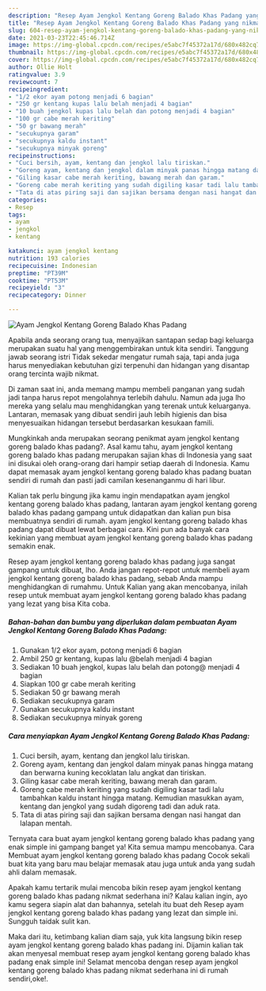 ```yaml
---
description: "Resep Ayam Jengkol Kentang Goreng Balado Khas Padang yang nikmat Untuk Jualan"
title: "Resep Ayam Jengkol Kentang Goreng Balado Khas Padang yang nikmat Untuk Jualan"
slug: 604-resep-ayam-jengkol-kentang-goreng-balado-khas-padang-yang-nikmat-untuk-jualan
date: 2021-03-23T22:45:46.714Z
image: https://img-global.cpcdn.com/recipes/e5abc7f45372a17d/680x482cq70/ayam-jengkol-kentang-goreng-balado-khas-padang-foto-resep-utama.jpg
thumbnail: https://img-global.cpcdn.com/recipes/e5abc7f45372a17d/680x482cq70/ayam-jengkol-kentang-goreng-balado-khas-padang-foto-resep-utama.jpg
cover: https://img-global.cpcdn.com/recipes/e5abc7f45372a17d/680x482cq70/ayam-jengkol-kentang-goreng-balado-khas-padang-foto-resep-utama.jpg
author: Ollie Holt
ratingvalue: 3.9
reviewcount: 7
recipeingredient:
- "1/2 ekor ayam potong menjadi 6 bagian"
- "250 gr kentang kupas lalu belah menjadi 4 bagian"
- "10 buah jengkol kupas lalu belah dan potong menjadi 4 bagian"
- "100 gr cabe merah keriting"
- "50 gr bawang merah"
- "secukupnya garam"
- "secukupnya kaldu instant"
- "secukupnya minyak goreng"
recipeinstructions:
- "Cuci bersih, ayam, kentang dan jengkol lalu tiriskan."
- "Goreng ayam, kentang dan jengkol dalam minyak panas hingga matang dan berwarna kuning kecoklatan lalu angkat dan tiriskan."
- "Giling kasar cabe merah keriting, bawang merah dan garam."
- "Goreng cabe merah keriting yang sudah digiling kasar tadi lalu tambahkan kaldu instant hingga matang. Kemudian masukkan ayam, kentang dan jengkol yang sudah digoreng tadi dan aduk rata."
- "Tata di atas piring saji dan sajikan bersama dengan nasi hangat dan lalapan mentah."
categories:
- Resep
tags:
- ayam
- jengkol
- kentang

katakunci: ayam jengkol kentang 
nutrition: 193 calories
recipecuisine: Indonesian
preptime: "PT39M"
cooktime: "PT53M"
recipeyield: "3"
recipecategory: Dinner

---
```



![Ayam Jengkol Kentang Goreng Balado Khas Padang](https://img-global.cpcdn.com/recipes/e5abc7f45372a17d/680x482cq70/ayam-jengkol-kentang-goreng-balado-khas-padang-foto-resep-utama.jpg)

Apabila anda seorang orang tua, menyajikan santapan sedap bagi keluarga merupakan suatu hal yang menggembirakan untuk kita sendiri. Tanggung jawab seorang istri Tidak sekedar mengatur rumah saja, tapi anda juga harus menyediakan kebutuhan gizi terpenuhi dan hidangan yang disantap orang tercinta wajib nikmat.

Di zaman  saat ini, anda memang mampu membeli panganan yang sudah jadi tanpa harus repot mengolahnya terlebih dahulu. Namun ada juga lho mereka yang selalu mau menghidangkan yang terenak untuk keluarganya. Lantaran, memasak yang dibuat sendiri jauh lebih higienis dan bisa menyesuaikan hidangan tersebut berdasarkan kesukaan famili. 



Mungkinkah anda merupakan seorang penikmat ayam jengkol kentang goreng balado khas padang?. Asal kamu tahu, ayam jengkol kentang goreng balado khas padang merupakan sajian khas di Indonesia yang saat ini disukai oleh orang-orang dari hampir setiap daerah di Indonesia. Kamu dapat memasak ayam jengkol kentang goreng balado khas padang buatan sendiri di rumah dan pasti jadi camilan kesenanganmu di hari libur.

Kalian tak perlu bingung jika kamu ingin mendapatkan ayam jengkol kentang goreng balado khas padang, lantaran ayam jengkol kentang goreng balado khas padang gampang untuk didapatkan dan kalian pun bisa membuatnya sendiri di rumah. ayam jengkol kentang goreng balado khas padang dapat dibuat lewat berbagai cara. Kini pun ada banyak cara kekinian yang membuat ayam jengkol kentang goreng balado khas padang semakin enak.

Resep ayam jengkol kentang goreng balado khas padang juga sangat gampang untuk dibuat, lho. Anda jangan repot-repot untuk membeli ayam jengkol kentang goreng balado khas padang, sebab Anda mampu menghidangkan di rumahmu. Untuk Kalian yang akan mencobanya, inilah resep untuk membuat ayam jengkol kentang goreng balado khas padang yang lezat yang bisa Kita coba.

<!--inarticleads1-->

##### Bahan-bahan dan bumbu yang diperlukan dalam pembuatan Ayam Jengkol Kentang Goreng Balado Khas Padang:

1. Gunakan 1/2 ekor ayam, potong menjadi 6 bagian
1. Ambil 250 gr kentang, kupas lalu @belah menjadi 4 bagian
1. Sediakan 10 buah jengkol, kupas lalu belah dan potong@ menjadi 4 bagian
1. Siapkan 100 gr cabe merah keriting
1. Sediakan 50 gr bawang merah
1. Sediakan secukupnya garam
1. Gunakan secukupnya kaldu instant
1. Sediakan secukupnya minyak goreng




<!--inarticleads2-->

##### Cara menyiapkan Ayam Jengkol Kentang Goreng Balado Khas Padang:

1. Cuci bersih, ayam, kentang dan jengkol lalu tiriskan.
1. Goreng ayam, kentang dan jengkol dalam minyak panas hingga matang dan berwarna kuning kecoklatan lalu angkat dan tiriskan.
1. Giling kasar cabe merah keriting, bawang merah dan garam.
1. Goreng cabe merah keriting yang sudah digiling kasar tadi lalu tambahkan kaldu instant hingga matang. Kemudian masukkan ayam, kentang dan jengkol yang sudah digoreng tadi dan aduk rata.
1. Tata di atas piring saji dan sajikan bersama dengan nasi hangat dan lalapan mentah.




Ternyata cara buat ayam jengkol kentang goreng balado khas padang yang enak simple ini gampang banget ya! Kita semua mampu mencobanya. Cara Membuat ayam jengkol kentang goreng balado khas padang Cocok sekali buat kita yang baru mau belajar memasak atau juga untuk anda yang sudah ahli dalam memasak.

Apakah kamu tertarik mulai mencoba bikin resep ayam jengkol kentang goreng balado khas padang nikmat sederhana ini? Kalau kalian ingin, ayo kamu segera siapin alat dan bahannya, setelah itu buat deh Resep ayam jengkol kentang goreng balado khas padang yang lezat dan simple ini. Sungguh taidak sulit kan. 

Maka dari itu, ketimbang kalian diam saja, yuk kita langsung bikin resep ayam jengkol kentang goreng balado khas padang ini. Dijamin kalian tak akan menyesal membuat resep ayam jengkol kentang goreng balado khas padang enak simple ini! Selamat mencoba dengan resep ayam jengkol kentang goreng balado khas padang nikmat sederhana ini di rumah sendiri,oke!.

